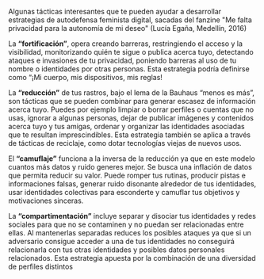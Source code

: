 Algunas tácticas interesantes que te pueden ayudar a desarrollar estrategias de autodefensa feminista digital, sacadas del fanzine "Me falta privacidad para la autonomía de mi deseo" (Lucía Egaña, Medellín, 2016)

La  **“fortificación”**, opera creando barreras, restringiendo el acceso y la
visibilidad, monitorizando quién te sigue o publica acerca tuyo, detectando
ataques e invasiones de tu privacidad, poniendo barreras al uso de tu nombre
o identidades por otras personas. Esta estrategia podría definirse como “¡Mi
cuerpo, mis dispositivos, mis reglas!

La **“reducción”** de tus rastros, bajo el lema de la Bauhaus “menos es más”, son tácticas que se pueden combinar para generar escasez de información acerca tuyo. Puedes por ejemplo limpiar o borrar perfiles o cuentas que no usas,
ignorar a algunas personas, dejar de publicar imágenes y contenidos acerca tuyo y tus amigas, ordenar y organizar las identidades  asociadas  que  te resultan imprescindibles. Esta estrategia también se aplica a través de
tácticas de reciclaje, como dotar tecnologías viejas de nuevos usos.

El **“camuflaje”** funciona  a  la  inversa  de  la  reducción  ya  que  en  este  modelo 
cuantos más datos y ruido generes mejor. Se busca una inflación de datos que 
permita  reducir  su  valor.  Puede  romper  tus  rutinas,  producir  pistas  e 
informaciones  falsas,  generar  ruido  disonante  alrededor  de  tus  identidades, 
usar  identidades  colectivas  para  esconderte  y  camuflar  tus  objetivos  y 
motivaciones sinceras.

La **“compartimentación”** incluye separar y disociar tus identidades y redes
sociales para que no se contaminen y no puedan ser relacionadas entre ellas. Al mantenerlas separadas reduces los posibles ataques ya que si un adversario consigue acceder a una de tus identidades no conseguirá relacionarla con tus otras identidades y posibles  datos personales relacionados. Esta estrategia apuesta por la combinación de una diversidad de perfiles distintos
